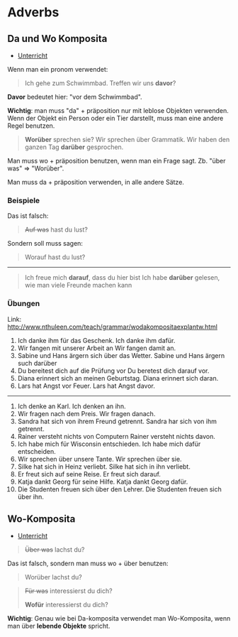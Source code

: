 # Adverbs

## Da und Wo Komposita

- [Unterricht](https://www.youtube.com/watch?v=0nLh5YGZbII)

Wenn man ein pronom verwendet:

> Ich gehe zum Schwimmbad. Treffen wir uns **davor**?

**Davor** bedeutet hier: "vor dem Schwimmbad".

**Wichtig**: man muss "da" + präposition nur mit leblose Objekten verwenden.
Wenn der Objekt ein Person oder ein Tier darstellt, muss man eine andere Regel benutzen.

> **Worüber** sprechen sie?
> Wir sprechen über Grammatik.
> Wir haben den ganzen Tag **darüber** gesprochen.

Man muss wo + präposition benutzen, wenn man ein Frage sagt.
Zb. "über was" => "Worüber".

Man muss da + präposition verwenden, in alle andere Sätze.

### Beispiele

Das ist falsch:

> ~~Auf was~~ hast du lust?

Sondern soll muss sagen:

> Worauf hast du lust?

---

> Ich freue mich **darauf**, dass du hier bist
> Ich habe **darüber** gelesen, wie man viele Freunde machen kann

### Übungen

Link: http://www.nthuleen.com/teach/grammar/wodakompositaexplantw.html

1. Ich danke ihm für das Geschenk.
   Ich danke ihm dafür.
2. Wir fangen mit unserer Arbeit an
   Wir fangen damit an.
3. Sabine und Hans ärgern sich über das Wetter.
   Sabine und Hans ärgern such darüber
4. Du bereitest dich auf die Prüfung vor
   Du beretest dich darauf vor.
5. Diana erinnert sich an meinen Geburtstag.
   Diana erinnert sich daran.
6. Lars hat Angst vor Feuer.
   Lars hat Angst davor.

---

1. Ich denke an Karl.
   Ich denken an ihn.
2. Wir fragen nach dem Preis.
   Wir fragen danach.
3. Sandra hat sich von ihrem Freund getrennt.
   Sandra har sich von ihm getrennt.
4. Rainer versteht nichts von Computern
   Rainer versteht nichts davon.
5. Ich habe mich für Wisconsin entschieden.
   Ich habe mich dafür entscheiden.
6. Wir sprechen über unsere Tante.
   Wir sprechen über sie.
7. Silke hat sich in Heinz verliebt.
   Silke hat sich in ihn verliebt.
8. Er freut sich auf seine Reise.
   Er freut sich darauf.
9. Katja dankt Georg für seine Hilfe.
   Katja dankt Georg dafür.
10. Die Studenten freuen sich über den Lehrer.
    Die Studenten freuen sich über ihn.

## Wo-Komposita

- [Unterricht](https://www.youtube.com/watch?v=ZqelGAzSG90&list=PLF9mJC4RrjIhhEGuI2x4_WWaIyn9q7MzV&index=13&t=0s)

> ~~Über was~~ lachst du?

Das ist falsch, sondern man muss wo + über benutzen:

> Worüber lachst du?

> ~~Für was~~ interessierst du dich?
>
> **Wofür** interessierst du dich?

**Wichtig**: Genau wie bei Da-komposita verwendet man Wo-Komposita, wenn man über **lebende Objekte** spricht.

